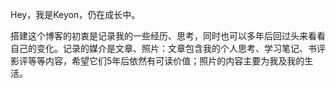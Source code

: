 Hey，我是Keyon，仍在成长中。

搭建这个博客的初衷是记录我的一些经历、思考，同时也可以多年后回过头来看看自己的变化。记录的媒介是文章、照片：文章包含我的个人思考、学习笔记、书评影评等等内容，希望它们5年后依然有可读价值；照片的内容主要为我及我的生活。